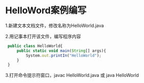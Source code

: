 # HelloWord案例编写
1.新建文本文档文件，修改名称为HelloWorld.java

2.用记事本打开该文件，编写程序内容

```javascript
 public class HelloWorld{
     public static void main(String[] args){
         System.out.printIn("HelloWorld");
     }
 }
``` 

3.打开命令提示符窗口，javac HelloWorld.java 或 java HelloWorld